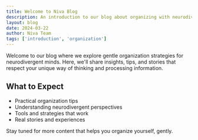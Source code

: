 ```yaml
---
title: Welcome to Niva Blog
description: An introduction to our blog about organizing with neurodivergent minds in mind
layout: blog
date: 2024-03-22
author: Niva Team
tags: ['introduction', 'organization']
---
```


Welcome to our blog where we explore gentle organization strategies for neurodivergent minds. Here, we'll share insights, tips, and stories that respect your unique way of thinking and processing information.

## What to Expect

- Practical organization tips
- Understanding neurodivergent perspectives
- Tools and strategies that work
- Real stories and experiences

Stay tuned for more content that helps you organize yourself, gently. 